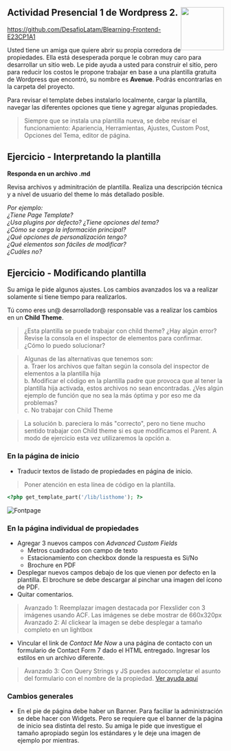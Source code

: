 <section>
<a href="http://desafiolatam.com"><img src="http://blog.desafiolatam.com/wp-content/uploads/2015/03/logo_latam_mini.png" width="100" style="float:right"></a>

# Actividad Presencial 1 de Wordpress 2.

<https://github.com/DesafioLatam/Blearning-Frontend-E23CP1A1>

Usted tiene un amiga que quiere abrir su propia corredora de propiedades. Ella está desesperada porque le cobran muy caro para desarrollar un sitio web. Le pide ayuda a usted para construir el sitio, pero para reducir los costos le propone trabajar en base a una plantilla gratuita de Wordpress que encontró, su nombre es **Avenue**. Podrás encontrarlas en la carpeta del proyecto.

Para revisar el template debes instalarlo localmente, cargar la plantilla, navegar las diferentes opciones que tiene y agregar algunas propiedades.

>  Siempre que se instala una plantilla nueva, se debe revisar el funcionamiento: Apariencia, Herramientas, Ajustes, Custom Post, Opciones del Tema, editor de página. 

## Ejercicio - Interpretando la plantilla

**Responda en un archivo .md**

Revisa archivos y adminitración de plantilla. Realiza una descripción técnica y a nivel de usuario del theme lo más detallado posible.

	
*Por ejemplo:  
¿Tiene Page Template?  
¿Usa plugins por defecto?
¿Tiene opciones del tema?  
¿Cómo se carga la información principal?  
¿Qué opciones de personalización tengo?  
¿Qué elementos son fáciles de modificar?  
¿Cuáles no?*


## Ejercicio - Modificando plantilla

Su amiga le pide algunos ajustes. Los cambios avanzados los va a realizar solamente si tiene tiempo para realizarlos. 

Tú como eres un@ desarrollador@ responsable vas a realizar los cambios en un **Child Theme**.

> ¿Esta plantilla se puede trabajar con child theme? ¿Hay algún error? Revise la consola en el inspector de elementos para confirmar. ¿Cómo lo puedo solucionar?

> Algunas de las alternativas que tenemos son:  
> a. Traer los archivos que faltan según la consola del inspector de elementos a la plantilla hija  
> b. Modificar el código en la plantilla padre que provoca que al tener la plantilla hija activada, estos archivos no sean encontradas. ¿Ves algún ejemplo de función que no sea la más óptima y por eso me da problemas?  
> c. No trabajar con Child Theme
 
> La solución b. pareciera lo más "correcto", pero no tiene mucho sentido trabajar con Child theme si es que modificamos el Parent. A modo de ejercicio esta vez utilizaremos la opción a.

### En la página de inicio
- Traducir textos de listado de propiedades en página de inicio.

> Poner atención en esta línea de código en la plantilla. 

```php
<?php get_template_part('/lib/listhome'); ?>
```

![Fontpage](http://blog.desafiolatam.com/wp-content/uploads/2017/07/Captura-de-pantalla-2017-07-19-a-las-11.45.45-a.m..png)

### En la página individual de propiedades
- Agregar 3 nuevos campos con *Advanced Custom Fields* 
	- Metros cuadrados con campo de texto
	- Estacionamiento con checkbox donde la respuesta es Si/No
	- Brochure en PDF 
- Desplegar nuevos campos debajo de los que vienen por defecto en la plantilla. El brochure se debe descargar al pinchar una imagen del ícono de PDF.
- Quitar comentarios.
> Avanzado 1: Reemplazar imagen destacada por Flexslider con 3 imágenes usando ACF. Las imágenes se debe mostrar de 660x320px
> Avanzado 2: Al clickear la imagen se debe desplegar a tamaño completo en un lightbox

- Vincular el link de *Contact Me Now* a una página de contacto con un formulario de Contact Form 7 dado el HTML entregado. Ingresar los estilos en un archivo diferente.

> Avanzado 3: Con Query Strings y JS puedes autocompletar el asunto del formulario con el nombre de la propiedad. [Ver ayuda aquí](https://stackoverflow.com/questions/5422265/how-can-i-pre-populate-html-form-input-fields-from-url-parameters)

### Cambios generales
- En el pie de página debe haber un Banner. Para faciliar la administración se debe hacer con Widgets. Pero se requiere que el banner de la página de inicio sea distinta del resto. Su amiga le pide que investigue el tamaño apropiado según los estándares y le deje una imagen de ejemplo por mientras. 




